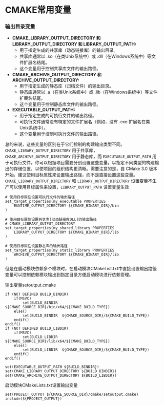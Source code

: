 # CMAKE常用变量

### 输出目录变量
- **CMAKE_LIBRARY_OUTPUT_DIRECTORY 和 LIBRARY_OUTPUT_DIRECTORY  和 LIBRARY_OUTPUT_PATH:**
    - 用于指定生成的共享库（动态链接库）的输出目录。
    - 共享库通常以 .so（在类Unix系统中）或 .dll（在Windows系统中）等文件扩展名结尾。
    - 这个变量用于控制共享库文件的输出路径。
- **CMAKE_ARCHIVE_OUTPUT_DIRECTORY 和 ARCHIVE_OUTPUT_DIRECTORY:**
    - 用于指定生成的静态库（归档文件）的输出目录。
    - 静态库通常以 .a（在类Unix系统中）或 .lib（在Windows系统中）等文件扩展名结尾。
    - 这个变量用于控制静态库文件的输出路径。
- **EXECUTABLE_OUTPUT_PATH:**
    - 用于指定生成的可执行文件的输出路径。
    - 可执行文件通常没有特定的文件扩展名（例如，没有 .exe 扩展名在类Unix系统中）。
    - 这个变量用于控制可执行文件的输出路径。

总的来说，这些变量的区别在于它们控制的构建输出类型不同。`CMAKE_LIBRARY_OUTPUT_DIRECTORY` 用于共享库，`CMAKE_ARCHIVE_OUTPUT_DIRECTORY` 用于静态库，而 `EXECUTABLE_OUTPUT_PATH` 用于可执行文件。你可以根据项目需要分别设置这些变量，以指定不同类型的构建输出的存储位置，以使项目的组织结构更清晰。需要注意的是，自 CMake 3.0 版本开始，建议使用目标属性来设置输出路径，而不是直接设置这些变量。 `CMAKE_LIBRARY_OUTPUT_DIRECTORY` 和 `LIBRARY_OUTPUT_DIRECTORY` 设置变量不生产可以使用目标属性来设置，`LIBRARY_OUTPUT_PATH` 设置变量生效
```
# 使用目标属性设置可执行文件的输出路径
set_target_properties(my_executable PROPERTIES
    RUNTIME_OUTPUT_DIRECTORY ${CMAKE_BINARY_DIR}/bin
)

# 使用目标属性设置共享库(动态链接库DLL)的输出路径
# CMAKE_LIBRARY_OUTPUT_DIRECTORY
set_target_properties(my_shared_library PROPERTIES
    LIBRARY_OUTPUT_DIRECTORY ${CMAKE_BINARY_DIR}/lib
)

# 使用目标属性设置静态库的输出路径
set_target_properties(my_static_library PROPERTIES
    ARCHIVE_OUTPUT_DIRECTORY ${CMAKE_BINARY_DIR}/lib
)
```

但是在启动模块依赖多个模块时，在启动模块CMakeList.txt中直接设置输出路径变量可以控制依赖模块输出到指定目录方便启动模块进行依赖管理。

输出变量setoutput.cmake
```
if (NOT DEFINED BUILD_BINDIR)
    if(MSVC)
        set(BUILD_BINDIR  ${CMAKE_SOURCE_DIR}/bin/x64/${CMAKE_BUILD_TYPE})
    else()
        set(BUILD_BINDIR  ${CMAKE_SOURCE_DIR}/${CMAKE_BUILD_TYPE})
    endif()
endif()
if (NOT DEFINED BUILD_LIBDIR)
    if(MSVC)
        set(BUILD_LIBDIR  ${CMAKE_SOURCE_DIR}/lib/x64/${CMAKE_BUILD_TYPE})
    else()
        set(BUILD_LIBDIR  ${CMAKE_SOURCE_DIR}/${CMAKE_BUILD_TYPE})
    endif()
endif()

set(EXECUTABLE_OUTPUT_PATH ${BUILD_BINDIR})
set(CMAKE_LIBRARY_OUTPUT_DIRECTORY ${BUILD_BINDIR})
set(CMAKE_ARCHIVE_OUTPUT_DIRECTORY ${BUILD_LIBDIR})
```

启动模块CMakeLists.txt设置输出变量
```
set(PROJECT_OUTPUT ${CMAKE_SOURCE_DIR}/cmake/setoutput.cmake)
include(${PROJECT_OUTPUT})
```